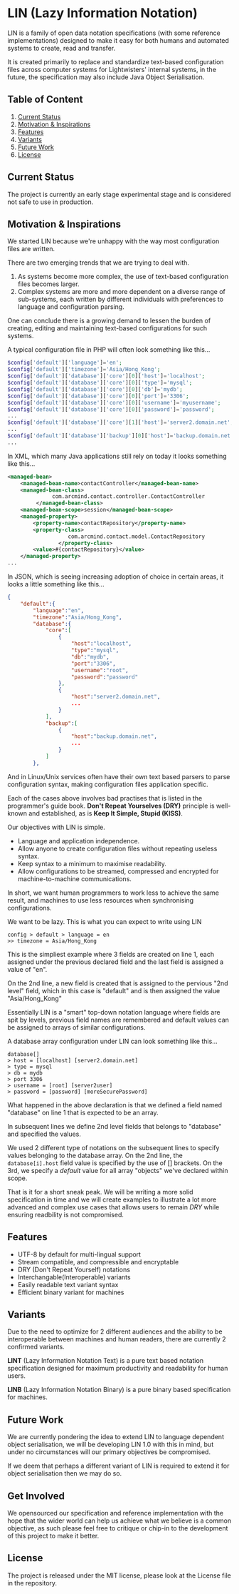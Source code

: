 LIN (Lazy Information Notation)
===

LIN is a family of open data notation specifications (with some reference implementations) designed to make it easy for both humans and automated systems to create, read and transfer.

It is created primarily to replace and standardize text-based configuration files across computer systems for Lightwisters' internal systems, in the future, the specification may also include Java Object Serialisation.

Table of Content
---
1. [Current Status](#status) 
2. [Motivation & Inspirations](#motivation) 
3. [Features](#features) 
4. [Variants](#variants) 
5. [Future Work](#future) 
6. [License](#license) 

<a name="status"></a>Current Status
---
The project is currently an early stage experimental stage and is considered not safe to use in production.

<a name="motivation"></a>Motivation & Inspirations
---
We started LIN because we're unhappy with the way most configuration files are written. 

There are two emerging trends that we are trying to deal with.
1. As systems become more complex, the use of text-based configuration files becomes larger.
2. Complex systems are more and more dependent on a diverse range of sub-systems, each written by different individuals with preferences to language and configuration parsing.

One can conclude there is a growing demand to lessen the burden of creating, editing and maintaining text-based configurations for such systems.

A typical configuration file in PHP will often look something like this...

```PHP
$config['default']['language']='en';
$config['default']['timezone']='Asia/Hong_Kong';
$config['default']['database']['core'][0]['host']='localhost';
$config['default']['database']['core'][0]['type']='mysql';
$config['default']['database']['core'][0]['db']='mydb';
$config['default']['database']['core'][0]['port']='3306';
$config['default']['database']['core'][0]['username']='myusername';
$config['default']['database']['core'][0]['password']='password';
...
$config['default']['database']['core'][1]['host']='server2.domain.net';
...
$config['default']['database']['backup'][0]['host']='backup.domain.net';
...
```

In XML, which many Java applications still rely on today it looks something like this...

```XML
<managed-bean>
	<managed-bean-name>contactController</managed-bean-name>
	<managed-bean-class>
              com.arcmind.contact.controller.ContactController
         </managed-bean-class>
	<managed-bean-scope>session</managed-bean-scope>
	<managed-property>
		<property-name>contactRepository</property-name>
		<property-class>
                   com.arcmind.contact.model.ContactRepository
                </property-class>
		<value>#{contactRepository}</value>
	</managed-property>
...
```
In JSON, which is seeing increasing adoption of choice in certain areas, it looks a little something like this...

```JSON
{
    "default":{
		"language":"en",
		"timezone":"Asia/Hong_Kong",
		"database":{
			"core":[
				{
					"host":"localhost",
                    "type":"mysql",
					"db":"mydb",
					"port":"3306",
					"username":"root",
					"password":"password"
				},
                {
                    "host":"server2.domain.net",
                    ...
                }
			],
            "backup":[
                {
                    "host":"backup.domain.net",
                    ...
                }
            ]
		},
````

And in Linux/Unix services often have their own text based parsers to parse configuration syntax, making configuration files application specific. 

Each of the cases above involves bad practises that is listed in the programmer's guide book. **Don't Repeat Yourselves (DRY)** principle is well-known and established, as is **Keep It Simple, Stupid (KISS)**.

Our objectives with LIN is simple.
- Language and application independence.
- Allow anyone to create configuration files without repeating useless syntax.
- Keep syntax to a minimum to maximise readability.
- Allow configurations to be streamed, compressed and encrypted for machine-to-machine communications.

In short, we want human programmers to work less to achieve the same result, and machines to use less resources when synchronising configurations.

We want to be lazy. This is what you can expect to write using LIN

```lin
config > default > language = en
>> timezone = Asia/Hong_Kong
```
This is the simpliest example where 3 fields are created on line 1, each assigned under the previous declared field and the last field is assigned a value of "en".

On the 2nd line, a new field is created that is assigned to the pervious "2nd level" field, which in this case is "default" and is then assigned the value "Asia/Hong_Kong"

Essentially LIN is a "smart" top-down notation language where fields are spit by levels, previous field names are remembered and default values can be assigned to arrays of similar configurations.

A database array configuration under LIN can look something like this...

```lin
database[]
> host = [localhost] [server2.domain.net]
> type = mysql
> db = mydb
> port 3306
> username = [root] [server2user]
> password = [password] [moreSecurePassword]
```

What happened in the above declaration is that we defined a field named "database" on line 1 that is expected to be an array.

In subsequent lines we define 2nd level fields that belongs to "database" and specified the values.

We used 2 different type of notations on the subsequent lines to specify values belonging to the database array. On the 2nd line, the `database[i].host` field value is specified by the use of [] brackets. On the 3rd, we specify a _default_ value for all array "objects" we've declared within scope.

That is it for a short sneak peak. We will be writing a more solid specification in time and we will create examples to illustrate a lot more advanced and complex use cases that allows users to remain _DRY_ while ensuring readbility is not compromised.

<a name="features"></a>Features
---
- UTF-8 by default for multi-lingual support
- Stream compatible, and compressible and encryptable
- DRY (Don't Repeat Yourself) notations
- Interchangable(Interoperable) variants
- Easily readable text variant syntax
- Efficient binary variant for machines

<a name="variants"></a>Variants
---
Due to the need to optimize for 2 different audiences and the ability to be interoperable between machines and human readers, there are currently 2 confirmed variants.

**LINT** (Lazy Information Notation Text) is a pure text based notation specification designed for maximum productivity and readability for human users.

**LINB** (Lazy Information Notation Binary) is a pure binary based specification for machines.

<a name="future"></a>Future Work
---
We are currently pondering the idea to extend LIN to language dependent object serialisation, we will be developing LIN 1.0 with this in mind, but under no circumstances will our primary objectives be compromised.

If we deem that perhaps a different variant of LIN is required to extend it for object serialisation then we may do so.

<a name="involved"></a>Get Involved
---
We opensourced our specification and reference implementation with the hope that the wider world can help us achieve what we believe is a common objective, as such please feel free to critique or chip-in to the development of this project to make it better.

<a name="license"></a>License
---
The project is released under the MIT license, please look at the License file in the repository.
